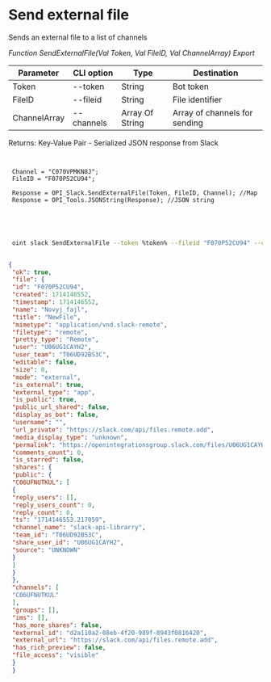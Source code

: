 ﻿---
sidebar_position: 4
---

# Send external file
 Sends an external file to a list of channels


*Function SendExternalFile(Val Token, Val FileID, Val ChannelArray) Export*

 | Parameter | CLI option | Type | Destination |
 |-|-|-|-|
 | Token | --token | String | Bot token |
 | FileID | --fileid | String | File identifier |
 | ChannelArray | --channels | Array Of String | Array of channels for sending |

 
 Returns: Key-Value Pair - Serialized JSON response from Slack

```bsl title="Code example"
	
 
 Channel = "C070VPMKN8J";
 FileID = "F070P52CU94";
 
 Response = OPI_Slack.SendExternalFile(Token, FileID, Channel); //Map
 Response = OPI_Tools.JSONString(Response); //JSON string
 

	
```

```sh title="CLI command example"
 
 oint slack SendExternalFile --token %token% --fileid "F070P52CU94" --channels %channels%

```


```json title="Result"

{
 "ok": true,
 "file": {
 "id": "F070P52CU94",
 "created": 1714146552,
 "timestamp": 1714146552,
 "name": "Novyj_fajl",
 "title": "NewFile",
 "mimetype": "application/vnd.slack-remote",
 "filetype": "remote",
 "pretty_type": "Remote",
 "user": "U06UG1CAYH2",
 "user_team": "T06UD92BS3C",
 "editable": false,
 "size": 0,
 "mode": "external",
 "is_external": true,
 "external_type": "app",
 "is_public": true,
 "public_url_shared": false,
 "display_as_bot": false,
 "username": "",
 "url_private": "https://slack.com/api/files.remote.add",
 "media_display_type": "unknown",
 "permalink": "https://openintegrationsgroup.slack.com/files/U06UG1CAYH2/F070P52CU94/novyj_fajl",
 "comments_count": 0,
 "is_starred": false,
 "shares": {
 "public": {
 "C06UFNUTKUL": [
 {
 "reply_users": [],
 "reply_users_count": 0,
 "reply_count": 0,
 "ts": "1714146553.217059",
 "channel_name": "slack-api-librarry",
 "team_id": "T06UD92BS3C",
 "share_user_id": "U06UG1CAYH2",
 "source": "UNKNOWN"
 }
 ]
 }
 },
 "channels": [
 "C06UFNUTKUL"
 ],
 "groups": [],
 "ims": [],
 "has_more_shares": false,
 "external_id": "d2a110a2-08eb-4f20-989f-8943f0816420",
 "external_url": "https://slack.com/api/files.remote.add",
 "has_rich_preview": false,
 "file_access": "visible"
 }
 }

```
